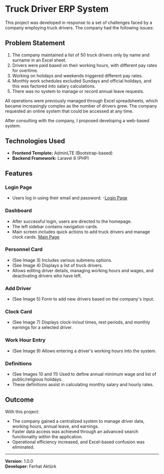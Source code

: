
# Truck Driver ERP System

This project was developed in response to a set of challenges faced by a company employing truck drivers. The company had the following issues:

## Problem Statement

1. The company maintained a list of 50 truck drivers only by name and surname in an Excel sheet.
2. Drivers were paid based on their working hours, with different pay rates for overtime.
3. Working on holidays and weekends triggered different pay rates.
4. Monthly work schedules excluded Sundays and official holidays, and this was factored into salary calculations.
5. There was no system to manage or record annual leave requests.

All operations were previously managed through Excel spreadsheets, which became increasingly complex as the number of drivers grew. The company requested an online system that could be accessed at any time.

After consulting with the company, I proposed developing a web-based system.

## Technologies Used

- **Frontend Template:** AdminLTE (Bootstrap-based)
- **Backend Framework:** Laravel 8 (PHP)

## Features

### Login Page
- Users log in using their email and password.
-[Login Page](tests/img/1.png)

### Dashboard
- After successful login, users are directed to the homepage.
- The left sidebar contains navigation cards.
- Main screen includes quick actions to add truck drivers and manage clock cards.
 [Main Page](tests/img/2.png)

### Personnel Card
- (See Image 3) Includes various submenu options.
- (See Image 4) Displays a list of truck drivers.
- Allows editing driver details, managing working hours and wages, and deactivating drivers who have left.

### Add Driver
- (See Image 5) Form to add new drivers based on the company's input.

### Clock Card
- (See Image 7) Displays clock-in/out times, rest periods, and monthly earnings for a selected driver.

### Work Hour Entry
- (See Image 9) Allows entering a driver's working hours into the system.

### Definitions
- (See Images 10 and 11) Used to define annual minimum wage and list of public/religious holidays.
- These definitions assist in calculating monthly salary and hourly rates.

## Outcome

With this project:
- The company gained a centralized system to manage driver data, working hours, annual leave, and earnings.
- Faster data access was achieved through an advanced search functionality within the application.
- Operational efficiency increased, and Excel-based confusion was eliminated.

---

**Version:** 1.0.0  
**Developer:** Ferhat Aktürk
